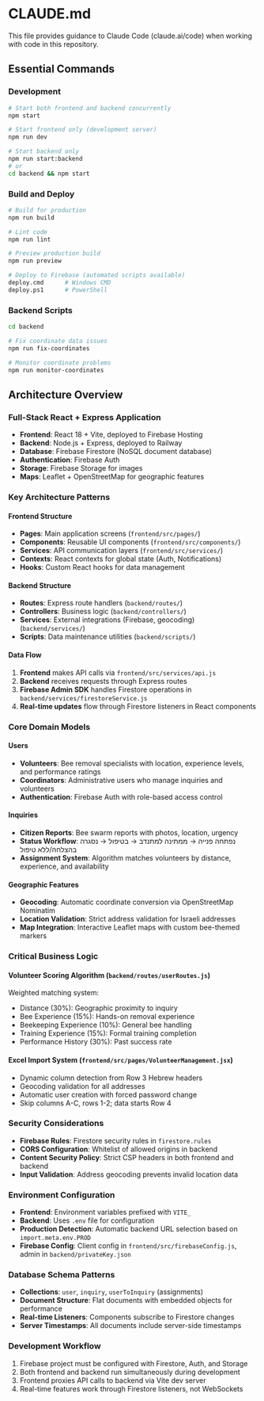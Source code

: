 # CLAUDE.md

This file provides guidance to Claude Code (claude.ai/code) when working with code in this repository.

## Essential Commands

### Development
```bash
# Start both frontend and backend concurrently
npm start

# Start frontend only (development server)
npm run dev

# Start backend only
npm run start:backend
# or
cd backend && npm start
```

### Build and Deploy
```bash
# Build for production
npm run build

# Lint code
npm run lint

# Preview production build
npm run preview

# Deploy to Firebase (automated scripts available)
deploy.cmd      # Windows CMD
deploy.ps1      # PowerShell
```

### Backend Scripts
```bash
cd backend

# Fix coordinate data issues
npm run fix-coordinates

# Monitor coordinate problems  
npm run monitor-coordinates
```

## Architecture Overview

### Full-Stack React + Express Application
- **Frontend**: React 18 + Vite, deployed to Firebase Hosting
- **Backend**: Node.js + Express, deployed to Railway  
- **Database**: Firebase Firestore (NoSQL document database)
- **Authentication**: Firebase Auth
- **Storage**: Firebase Storage for images
- **Maps**: Leaflet + OpenStreetMap for geographic features

### Key Architecture Patterns

#### Frontend Structure
- **Pages**: Main application screens (`frontend/src/pages/`)
- **Components**: Reusable UI components (`frontend/src/components/`)
- **Services**: API communication layers (`frontend/src/services/`)
- **Contexts**: React contexts for global state (Auth, Notifications)
- **Hooks**: Custom React hooks for data management

#### Backend Structure  
- **Routes**: Express route handlers (`backend/routes/`)
- **Controllers**: Business logic (`backend/controllers/`)
- **Services**: External integrations (Firebase, geocoding) (`backend/services/`)
- **Scripts**: Data maintenance utilities (`backend/scripts/`)

#### Data Flow
1. **Frontend** makes API calls via `frontend/src/services/api.js`
2. **Backend** receives requests through Express routes
3. **Firebase Admin SDK** handles Firestore operations in `backend/services/firestoreService.js`
4. **Real-time updates** flow through Firestore listeners in React components

### Core Domain Models

#### Users
- **Volunteers**: Bee removal specialists with location, experience levels, and performance ratings
- **Coordinators**: Administrative users who manage inquiries and volunteers
- **Authentication**: Firebase Auth with role-based access control

#### Inquiries  
- **Citizen Reports**: Bee swarm reports with photos, location, urgency
- **Status Workflow**: נפתחה פנייה → ממתינה למתנדב → בטיפול → נסגרה בהצלחה/ללא טיפול
- **Assignment System**: Algorithm matches volunteers by distance, experience, and availability

#### Geographic Features
- **Geocoding**: Automatic coordinate conversion via OpenStreetMap Nominatim
- **Location Validation**: Strict address validation for Israeli addresses
- **Map Integration**: Interactive Leaflet maps with custom bee-themed markers

### Critical Business Logic

#### Volunteer Scoring Algorithm (`backend/routes/userRoutes.js`) 
Weighted matching system:
- Distance (30%): Geographic proximity to inquiry
- Bee Experience (15%): Hands-on removal experience  
- Beekeeping Experience (10%): General bee handling
- Training Experience (15%): Formal training completion
- Performance History (30%): Past success rate

#### Excel Import System (`frontend/src/pages/VolunteerManagement.jsx`)
- Dynamic column detection from Row 3 Hebrew headers
- Geocoding validation for all addresses
- Automatic user creation with forced password change
- Skip columns A-C, rows 1-2; data starts Row 4

### Security Considerations
- **Firebase Rules**: Firestore security rules in `firestore.rules`
- **CORS Configuration**: Whitelist of allowed origins in backend
- **Content Security Policy**: Strict CSP headers in both frontend and backend
- **Input Validation**: Address geocoding prevents invalid location data

### Environment Configuration
- **Frontend**: Environment variables prefixed with `VITE_`
- **Backend**: Uses `.env` file for configuration
- **Production Detection**: Automatic backend URL selection based on `import.meta.env.PROD`
- **Firebase Config**: Client config in `frontend/src/firebaseConfig.js`, admin in `backend/privateKey.json`

### Database Schema Patterns
- **Collections**: `user`, `inquiry`, `userToInquiry` (assignments)
- **Document Structure**: Flat documents with embedded objects for performance
- **Real-time Listeners**: Components subscribe to Firestore changes
- **Server Timestamps**: All documents include server-side timestamps

### Development Workflow
1. Firebase project must be configured with Firestore, Auth, and Storage
2. Both frontend and backend run simultaneously during development
3. Frontend proxies API calls to backend via Vite dev server
4. Real-time features work through Firestore listeners, not WebSockets